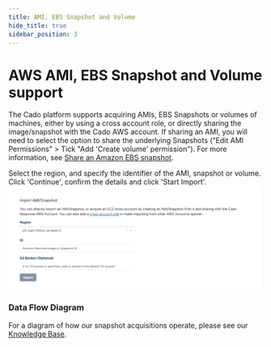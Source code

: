 ```yaml
---
title: AMI, EBS Snapshot and Volume
hide_title: true
sidebar_position: 3
---
```


# AWS AMI, EBS Snapshot and Volume support
The Cado platform supports acquiring AMIs, EBS Snapshots or volumes of machines, either by using a cross account role, or directly sharing the image/snapshot with the Cado AWS account.  If sharing an AMI, you will need to select the option to share the underlying Snapshots ("Edit AMI Permissions" > Tick "Add 'Create volume' permission"). For more information, see [Share an Amazon EBS snapshot](https://docs.aws.amazon.com/AWSEC2/latest/UserGuide/ebs-modifying-snapshot-permissions.html).

Select the region, and specify the identifier of the AMI, snapshot or volume. Click 'Continue', confirm the details and click 'Start Import'.
![AWS AMI](/img/aws-ami.png)

### Data Flow Diagram
For a diagram of how our snapshot acquisitions operate, please see our [Knowledge Base](https://cadosecurity.zendesk.com/hc/en-gb/articles/23258838264977-How-do-EC2-Snapshot-Imports-work).